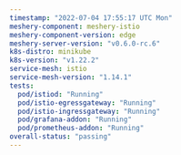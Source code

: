 ```yaml
---
timestamp: "2022-07-04 17:55:17 UTC Mon"
meshery-component: meshery-istio
meshery-component-version: edge
meshery-server-version: "v0.6.0-rc.6"
k8s-distro: minikube
k8s-version: "v1.22.2"
service-mesh: istio
service-mesh-version: "1.14.1"
tests:
  pod/istiod: "Running"
  pod/istio-egressgateway: "Running"
  pod/istio-ingressgateway: "Running"
  pod/grafana-addon: "Running"
  pod/prometheus-addon: "Running"
overall-status: "passing"
---
```

